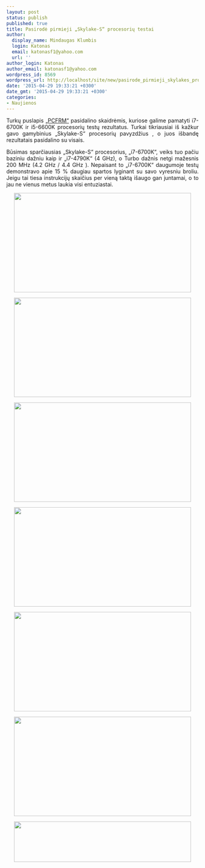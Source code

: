 ```yaml
---
layout: post
status: publish
published: true
title: Pasirodė pirmieji „Skylake-S“ procesorių testai
author:
  display_name: Mindaugas Klumbis
  login: Katonas
  email: katonasf1@yahoo.com
  url: ''
author_login: Katonas
author_email: katonasf1@yahoo.com
wordpress_id: 8569
wordpress_url: http://localhost/site/new/pasirode_pirmieji_skylakes_procesoriu_testai/
date: '2015-04-29 19:33:21 +0300'
date_gmt: '2015-04-29 19:33:21 +0300'
categories:
- Naujienos
---
```

<p style="text-align: justify;">
	Turkų puslapis <u><a href="http://www.pcfrm.com/intel-i7-6700k-vs-i7-4790k/">&bdquo;PCFRM&ldquo;</a></u> pasidalino skaidrėmis, kuriose galime pamatyti i7-6700K ir i5-6600K procesorių testų rezultatus. Turkai tikriausiai i&scaron; kažkur gavo gamybinius &bdquo;Skylake-S&ldquo; procesorių pavyzdžius , o juos i&scaron;bandę rezultatais pasidalino su visais.</p>
<p style="text-align: justify;">
	Būsimas sparčiausias &bdquo;Skylake-S&ldquo; procesorius, &bdquo;i7-6700K&ldquo;, veiks tuo pačiu baziniu dažniu kaip ir &bdquo;i7-4790K&ldquo; (4 GHz), o Turbo dažnis netgi mažesnis 200 MHz (4.2 GHz / 4.4 GHz ). Nepaisant to &bdquo;i7-6700K&ldquo; daugumoje testų demonstravo apie 15 % daugiau spartos lyginant su savo vyresniu broliu. Jeigu tai tiesa instrukcijų skaičius per vieną taktą i&scaron;augo gan juntamai, o to jau ne vienus metus laukia visi entuziastai.</p>
<p style="text-align: center;">
	<a href="http://technews.lt/userfiles/Intel-i7-6700K-3D-MARK-4.png"><img alt="" src="http://technews.lt/userfiles/Intel-i7-6700K-3D-MARK-4.png" style="width: 464px; height: 260px;" /></a></p>
<p style="text-align: center;">
	<a href="http://technews.lt/userfiles/Intel-i7-6700K-CINEBENCH.png"><img alt="" src="http://technews.lt/userfiles/Intel-i7-6700K-CINEBENCH.png" style="width: 464px; height: 260px;" /></a></p>
<p style="text-align: center;">
	<a href="http://technews.lt/userfiles/Intel-i7-6700K-PCMARK.png"><img alt="" src="http://technews.lt/userfiles/Intel-i7-6700K-PCMARK.png" style="width: 464px; height: 260px;" /></a></p>
<p style="text-align: center;">
	<a href="http://technews.lt/userfiles/Intel-i7-6700K-GTA-5.png"><img alt="" src="http://technews.lt/userfiles/Intel-i7-6700K-GTA-5.png" style="width: 464px; height: 260px;" /></a></p>
<p style="text-align: center;">
	<a href="http://technews.lt/userfiles/Intel-i7-6700K-BATTLEFIELD-4.png"><img alt="" src="http://technews.lt/userfiles/Intel-i7-6700K-BATTLEFIELD-4.png" style="width: 464px; height: 260px;" /></a></p>
<p style="text-align: center;">
	<a href="http://technews.lt/userfiles/CRYSIS-3.png"><img alt="" src="http://technews.lt/userfiles/CRYSIS-3.png" style="width: 464px; height: 260px;" /></a></p>
<p style="text-align: center;">
	<a href="http://technews.lt/userfiles/Intel-i7-6700K-vs-i7-4790K-5820K2.png"><img alt="" src="http://technews.lt/userfiles/Intel-i7-6700K-vs-i7-4790K-5820K2.png" style="width: 464px; height: 106px;" /></a></p>
